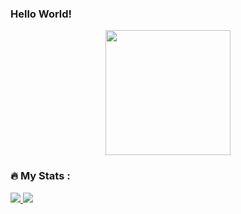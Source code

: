 ### Hello World!

<div id="header" align="center">
  <!-- <img src="https://media.giphy.com/media/ksE9feSa2b4V2GYwY4/giphy.gif" width="100"/> -->
  <img src="https://media.giphy.com/media/juua9i2c2fA0AIp2iq/giphy.gif" width="200"/>
</div>

<div id="header" align="center">
    <img src="https://komarev.com/ghpvc/?username=DmitriyVladarchuk&style=flat-square&color=blue" alt=""/>
</div>

### :fire: My Stats :
<div align="center">
  <!-- <img src="https://media.giphy.com/media/dWesBcTLavkZuG35MI/giphy.gif" width="600" height="300"/> -->
</div>
<div align="center">
</div>

  <a href="https://github.com/anuraghazra/github-readme-stats">
    <img src="https://github-readme-stats.vercel.app/api?username=DmitriyVladarchuk&show_icons=true&theme=transparent" />
  </a>
    <a href="https://github.com/anuraghazra/github-readme-stats">
    <img src="https://github-readme-stats.vercel.app/api/top-langs?username=DmitriyVladarchuk&layout=donut&theme=transparent" />
  </a>
